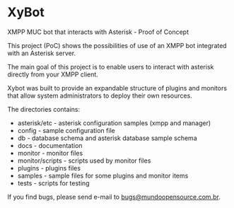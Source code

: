 # XyBot
XMPP MUC bot that interacts with Asterisk - Proof of Concept

This project (PoC) shows the possibilities of use of an XMPP bot integrated with an Asterisk server.

The main goal of this project is to enable users to interact with asterisk directly from your XMPP client.

Xybot was built to provide an expandable structure of plugins and monitors that allow system administrators to deploy their own resources.

The directories contains:

* asterisk/etc - asterisk configuration samples (xmpp and manager)
* config - sample configuration file
* db - database schema and asterisk database sample schema
* docs - documentation
* monitor - monitor files
* monitor/scripts - scripts used by monitor files
* plugins - plugins files
* samples - sample files for some plugins and monitor items
* tests - scripts for testing

If you find bugs, please send e-mail to bugs@mundoopensource.com.br.
                                                                    
